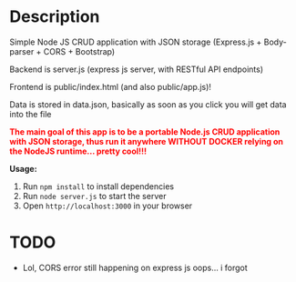 # Description

Simple Node JS CRUD application with JSON storage (Express.js + Body-parser + CORS + Bootstrap)

Backend is server.js (express js server, with RESTful API endpoints)

Frontend is public/index.html (and also public/app.js)!

Data is stored in data.json, basically as soon as you click you will get data into the file

**<html><font color="red">The main goal of this app is to be a portable Node.js CRUD application with JSON storage, thus run it anywhere WITHOUT DOCKER relying on the NodeJS runtime... pretty cool!!!</font></html>**

**Usage:**

1. Run `npm install` to install dependencies
2. Run `node server.js` to start the server
3. Open `http://localhost:3000` in your browser

# TODO

* Lol, CORS error still happening on express js oops... i forgot
